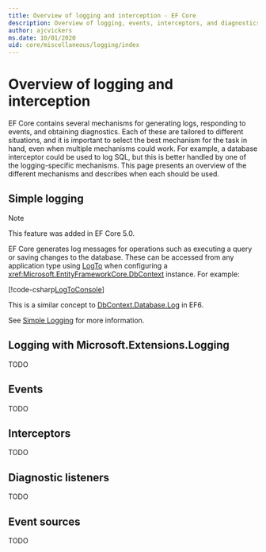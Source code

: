 ```yaml
---
title: Overview of logging and interception - EF Core
description: Overview of logging, events, interceptors, and diagnostics for EF Core  
author: ajcvickers
ms.date: 10/01/2020
uid: core/miscellaneous/logging/index
---
```

# Overview of logging and interception

EF Core contains several mechanisms for generating logs, responding to events, and obtaining diagnostics. Each of these are tailored to different situations, and it is important to select the best mechanism for the task in hand, even when multiple mechanisms could work. For example, a database interceptor could be used to log SQL, but this is better handled by one of the logging-specific mechanisms. This page presents an overview of the different mechanisms and describes when each should be used.

## Simple logging

> [!NOTE]
> This feature was added in EF Core 5.0.

EF Core generates log messages for operations such as executing a query or saving changes to the database. These can be accessed from any application type using [LogTo](/dotnet/api/microsoft.entityframeworkcore.dbcontextoptionsbuilder.logto) when configuring a <xref:Microsoft.EntityFrameworkCore.DbContext> instance. For example:

<!--
    protected override void OnConfiguring(DbContextOptionsBuilder optionsBuilder)
        => optionsBuilder.LogTo(Console.WriteLine);
-->
[!code-csharp[LogToConsole](../../../../samples/core/Miscellaneous/Collations/Program.cs?name=LogToConsole)]

This is a similar concept to [DbContext.Database.Log](/dotnet/api/system.data.entity.database.log) in EF6.

See [Simple Logging](xref:core/miscellaneous/logging/simple-logging) for more information.

## Logging with Microsoft.Extensions.Logging

TODO

## Events

TODO

## Interceptors

TODO

## Diagnostic listeners

TODO

## Event sources

TODO
